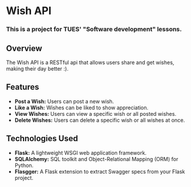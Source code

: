 # Wish API
### This is a project for TUES' "Software development" lessons.

## Overview
The Wish API is a RESTful api that allows users share and get wishes, making their day better :).

## Features
- **Post a Wish:** Users can post a new wish.
- **Like a Wish:** Wishes can be liked to show appreciation.
- **View Wishes:** Users can view a specific wish or all posted wishes.
- **Delete Wishes:** Users can delete a specific wish or all wishes at once.

## Technologies Used
- **Flask:** A lightweight WSGI web application framework.
- **SQLAlchemy:** SQL toolkit and Object-Relational Mapping (ORM) for Python.
- **Flasgger:** A Flask extension to extract Swagger specs from your Flask project.
